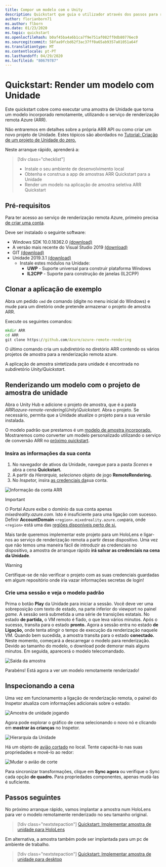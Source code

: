 ```yaml
---
title: Compor um modelo com o Unity
description: Quickstart que guia o utilizador através dos passos para renderizar um modelo
author: florianborn71
ms.author: flborn
ms.date: 01/23/2020
ms.topic: quickstart
ms.openlocfilehash: b0af45ba4a6b1ca7f9e751af082ff0db80776ec0
ms.sourcegitcommit: 58faa9fcbd62f3ac37ff0a65ab9357a01051a64f
ms.translationtype: MT
ms.contentlocale: pt-PT
ms.lasthandoff: 04/29/2020
ms.locfileid: "80679787"
---
```

# <a name="quickstart-render-a-model-with-unity"></a>Quickstart: Render um modelo com Unidade

Este quickstart cobre como executar uma amostra de Unidade que torna um modelo incorporado remotamente, utilizando o serviço de renderização remota Azure (ARR).

Não entraremos em detalhes sobre a própria ARR API ou como criar um novo projeto de Unidade. Estes tópicos são abordados no [Tutorial: Criação de um projeto de Unidade do zero.](../tutorials/unity/project-setup.md)

Neste arranque rápido, aprenderá a:
> [!div class="checklist"]
>
>* Instale o seu ambiente de desenvolvimento local
>* Obtenha e construa a app de amostras ARR Quickstart para a Unidade
>* Render um modelo na aplicação de amostra seletiva ARR Quickstart

## <a name="prerequisites"></a>Pré-requisitos

Para ter acesso ao serviço de renderização remota Azure, primeiro precisa [de criar uma conta](../how-tos/create-an-account.md).

Deve ser instalado o seguinte software:

* Windows SDK 10.0.18362.0 [(download)](https://developer.microsoft.com/windows/downloads/windows-10-sdk)
* A versão mais recente do Visual Studio 2019 [(download)](https://visualstudio.microsoft.com/vs/older-downloads/)
* GIT [(download)](https://git-scm.com/downloads)
* Unidade 2019.3.1 [(download)](https://unity3d.com/get-unity/download)
  * Instale estes módulos na Unidade:
    * **UWP** - Suporte universal para construir plataforma Windows
    * **IL2CPP** - Suporte para construção de janelas (IL2CPP)

## <a name="clone-the-sample-app"></a>Clonar a aplicação de exemplo

Abra um pedido `cmd` de comando (digite no menu inicial do Windows) e mude para um diretório onde pretende armazenar o projeto de amostra ARR.

Execute os seguintes comandos:

```cmd
mkdir ARR
cd ARR
git clone https://github.com/Azure/azure-remote-rendering
```

O último comando cria um subdiretório no diretório ARR contendo os vários projetos de amostra para a renderização remota azure.

A aplicação de amostra sintetizada para unidade é encontrada no subdiretório *Unity/Quickstart*.

## <a name="rendering-a-model-with-the-unity-sample-project"></a>Renderizando um modelo com o projeto de amostra de unidade

Abra o Unity Hub e adicione o projeto de amostra, que é a pasta *ARR\azure-remote-rendering\Unity\Quickstart.*
Abra o projeto. Se necessário, permita que a Unidade atualize o projeto para a sua versão instalada.

O modelo padrão que prestamos é um [modelo de amostra incorporado.](../samples/sample-model.md) Mostraremos como converter um modelo personalizado utilizando o serviço de conversão ARR no [próximo quickstart](convert-model.md).

### <a name="enter-your-account-info"></a>Insira as informações da sua conta

1. No navegador de ativos da Unidade, navegue para a pasta *Scenes* e abra a cena **Quickstart.**
1. A partir da *Hierarquia, selecione*o objeto de jogo **RemoteRendering.**
1. No *Inspetor,* insira [as credenciais da](../how-tos/create-an-account.md)sua conta.

![Informação da conta ARR](./media/arr-sample-account-info.png)

> [!IMPORTANT]
> O Portal Azure exibe o domínio da sua conta apenas *mixedreality.azure.com*. Isto é insuficiente para uma ligação com sucesso.
> Definir **AccountDomain** `<region>.mixedreality.azure.com`para, onde `<region>` está uma das [regiões disponíveis perto de si.](../reference/regions.md)

Mais tarde queremos implementar este projeto para um HoloLens e ligar-nos ao serviço de renderização remota a partir desse dispositivo. Uma vez que não temos uma maneira fácil de introduzir as credenciais no dispositivo, a amostra de arranque rápido **irá salvar as credenciais na cena da Unidade**.

> [!WARNING]
> Certifique-se de não verificar o projeto com as suas credenciais guardadas em algum repositório onde iria vazar informações secretas de login!

### <a name="create-a-session-and-view-the-default-model"></a>Crie uma sessão e veja o modelo padrão

Prima o botão **Play** da Unidade para iniciar a sessão. Você deve ver uma sobreposição com texto de estado, na parte inferior do viewport no painel *game.* A sessão será submetida a uma série de transições estatais. No estado **de partida,** o VM remoto é fiado, o que leva vários minutos. Após o sucesso, transita para o estado **pronto.** Agora a sessão entra no estado **de Ligação,** onde tenta atingir o tempo de execução da renderização naquele VM. Quando bem sucedida, a amostra transita para o estado **conectado.** Neste momento, começará a descarregar o modelo para renderização. Devido ao tamanho do modelo, o download pode demorar mais alguns minutos. Em seguida, aparecerá o modelo telecomandado.

![Saída da amostra](media/arr-sample-output.png)

Parabéns! Está agora a ver um modelo remotamente renderizado!

## <a name="inspecting-the-scene"></a>Inspecionando a cena

Uma vez em funcionamento a ligação de renderização remota, o painel do Inspetor atualiza com informações adicionais sobre o estado:

![Amostra de unidade jogando](./media/arr-sample-configure-session-running.png)

Agora pode explorar o gráfico de cena selecionando o novo nó e clicando em **mostrar às crianças** no Inspetor.

![Hierarquia da Unidade](./media/unity-hierarchy.png)

Há um objeto de [avião cortado](../overview/features/cut-planes.md) no local. Tente capacitá-lo nas suas propriedades e movê-lo ao redor:

![Mudar o avião de corte](media/arr-sample-unity-cutplane.png)

Para sincronizar transformações, clique em **Sync agora** ou verifique o Sync cada opção **de quadro.** Para propriedades componentes, apenas mudá-las é suficiente.

## <a name="next-steps"></a>Passos seguintes

No próximo arranque rápido, vamos implantar a amostra num HoloLens para ver o modelo remotamente renderizado no seu tamanho original.

> [!div class="nextstepaction"]
> [Quickstart: Implementar amostra de unidade para HoloLens](deploy-to-hololens.md)

Em alternativa, a amostra também pode ser implantada para um pc de ambiente de trabalho.

> [!div class="nextstepaction"]
> [Quickstart: Implementar amostra de unidade para desktop](deploy-to-desktop.md)